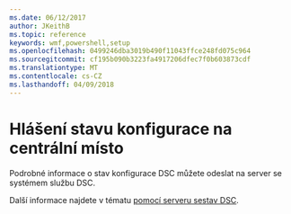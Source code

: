 ```yaml
---
ms.date: 06/12/2017
author: JKeithB
ms.topic: reference
keywords: wmf,powershell,setup
ms.openlocfilehash: 0499246dba3019b490f11043ffce248fd075c964
ms.sourcegitcommit: cf195b090b3223fa4917206dfec7f0b603873cdf
ms.translationtype: MT
ms.contentlocale: cs-CZ
ms.lasthandoff: 04/09/2018
---
```

# <a name="report-configuration-status-to-central-location"></a>Hlášení stavu konfigurace na centrální místo

Podrobné informace o stav konfigurace DSC můžete odeslat na server se systémem službu DSC.

Další informace najdete v tématu [pomocí serveru sestav DSC](https://msdn.microsoft.com/powershell/dsc/reportserver).